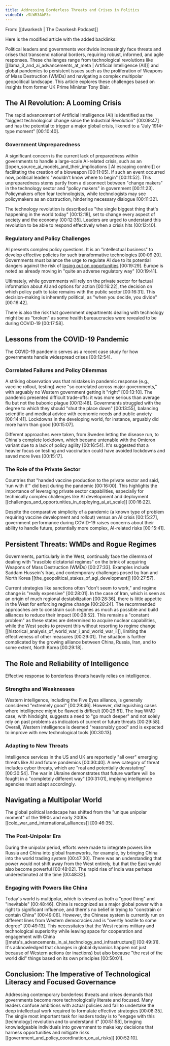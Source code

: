 ```yaml
---
title: Addressing Borderless Threats and Crises in Politics
videoId: zSLWR3AbF3c
---
```


From: [[dwarkesh | The Dwarkesh Podcast]]

Here is the modified article with the added backlinks:

Political leaders and governments worldwide increasingly face threats and crises that transcend national borders, requiring robust, informed, and agile responses. These challenges range from technological revolutions like [[llama_3_and_ai_advancements_at_meta | Artificial Intelligence (AI)]] and global pandemics to persistent issues such as the proliferation of Weapons of Mass Destruction (WMDs) and navigating a complex multipolar geopolitical landscape. This article explores these challenges based on insights from former UK Prime Minister Tony Blair.

## The AI Revolution: A Looming Crisis

The rapid advancement of Artificial Intelligence (AI) is identified as the "biggest technological change since the Industrial Revolution" <a class="yt-timestamp" data-t="00:09:47">[00:09:47]</a> and has the potential to trigger a major global crisis, likened to a "July 1914-type moment" <a class="yt-timestamp" data-t="00:10:40">[00:10:40]</a>.

### Government Unpreparedness
A significant concern is the current lack of preparedness within governments to handle a large-scale AI-related crisis, such as an [[open_source_ai_models_and_their_implications | AI escaping control]] or facilitating the creation of a bioweapon <a class="yt-timestamp" data-t="00:11:05">[00:11:05]</a>. If such an event occurred now, political leaders "wouldn't know where to begin" <a class="yt-timestamp" data-t="00:11:52">[00:11:52]</a>. This unpreparedness stems partly from a disconnect between "change makers" in the technology sector and "policy makers" in government <a class="yt-timestamp" data-t="00:11:23">[00:11:23]</a>. Policymakers often fear technologists, while technologists may see policymakers as an obstruction, hindering necessary dialogue <a class="yt-timestamp" data-t="00:11:32">[00:11:32]</a>.

The technology revolution is described as "the single biggest thing that's happening in the world today" <a class="yt-timestamp" data-t="00:12:18">[00:12:18]</a>, set to change every aspect of society and the economy <a class="yt-timestamp" data-t="00:12:35">[00:12:35]</a>. Leaders are urged to understand this revolution to be able to respond effectively when a crisis hits <a class="yt-timestamp" data-t="00:12:40">[00:12:40]</a>.

### Regulatory and Policy Challenges
AI presents complex policy questions. It is an "intellectual business" to develop effective policies for such transformative technologies <a class="yt-timestamp" data-t="00:09:20">[00:09:20]</a>. Governments must balance the urge to regulate AI due to its potential dangers against the risk of [losing out on opportunities](impact_of_ai_on_future_technology_and_society) <a class="yt-timestamp" data-t="00:19:29">[00:19:29]</a>. Europe is noted as already moving in "quite an adverse regulatory way" <a class="yt-timestamp" data-t="00:19:41">[00:19:41]</a>.

Ultimately, while governments will rely on the private sector for factual information about AI and options for action <a class="yt-timestamp" data-t="00:16:22">[00:16:22]</a>, the decision on which policy path to take remains with the public sector <a class="yt-timestamp" data-t="00:16:31">[00:16:31]</a>. This decision-making is inherently political, as "when you decide, you divide" <a class="yt-timestamp" data-t="00:16:42">[00:16:42]</a>.

There is also the risk that government departments dealing with technology might be as "broken" as some health bureaucracies were revealed to be during COVID-19 <a class="yt-timestamp" data-t="00:17:58">[00:17:58]</a>.

## Lessons from the COVID-19 Pandemic

The COVID-19 pandemic serves as a recent case study for how governments handle widespread crises <a class="yt-timestamp" data-t="00:12:54">[00:12:54]</a>.

### Correlated Failures and Policy Dilemmas
A striking observation was that mistakes in pandemic response (e.g., vaccine rollout, testing) were "so correlated across major governments," with arguably no Western government getting it "right" <a class="yt-timestamp" data-t="00:13:10">[00:13:10]</a>. The pandemic presented difficult trade-offs: it was more serious than average flu but not the bubonic plague <a class="yt-timestamp" data-t="00:13:48">[00:13:48]</a>. Governments struggled with the degree to which they should "shut the place down" <a class="yt-timestamp" data-t="00:13:55">[00:13:55]</a>, balancing scientific and medical advice with economic needs and public anxiety <a class="yt-timestamp" data-t="00:14:41">[00:14:41]</a>. Lockdowns in the developing world, for instance, arguably did more harm than good <a class="yt-timestamp" data-t="00:15:07">[00:15:07]</a>.

Different approaches were taken, from Sweden letting the disease run, to China's complete lockdown, which became untenable with the Omicron variant due to a lack of policy agility <a class="yt-timestamp" data-t="00:16:54">[00:16:54]</a>. It's suggested that a heavier focus on testing and vaccination could have avoided lockdowns and saved more lives <a class="yt-timestamp" data-t="00:15:17">[00:15:17]</a>.

### The Role of the Private Sector
Countries that "handed vaccine production to the private sector and said, 'run with it'" did best during the pandemic <a class="yt-timestamp" data-t="00:16:00">[00:16:00]</a>. This highlights the importance of leveraging private sector capabilities, especially for technically complex challenges like AI development and deployment [[challenges_and_opportunities_in_deploying_ai_at_scale]] <a class="yt-timestamp" data-t="00:16:22">[00:16:22]</a>.

Despite the comparative simplicity of a pandemic (a known type of problem requiring vaccine development and rollout) versus an AI crisis <a class="yt-timestamp" data-t="00:15:27">[00:15:27]</a>, government performance during COVID-19 raises concerns about their ability to handle future, potentially more complex, AI-related risks <a class="yt-timestamp" data-t="00:15:41">[00:15:41]</a>.

## Persistent Threats: WMDs and Rogue Regimes

Governments, particularly in the West, continually face the dilemma of dealing with "irascible dictatorial regimes" on the brink of acquiring Weapons of Mass Destruction (WMDs) <a class="yt-timestamp" data-t="00:27:33">[00:27:33]</a>. Examples include Saddam Hussein's Iraq, and contemporary challenges posed by Iran and North Korea [[the_geopolitical_stakes_of_agi_development]] <a class="yt-timestamp" data-t="00:27:57">[00:27:57]</a>.

Current strategies like sanctions often "don't seem to work," and regime change is "really expensive" <a class="yt-timestamp" data-t="00:28:01">[00:28:01]</a>. In the case of Iran, which is seen as an origin of much regional destabilization <a class="yt-timestamp" data-t="00:28:36">[00:28:36]</a>, there is little appetite in the West for enforcing regime change <a class="yt-timestamp" data-t="00:28:24">[00:28:24]</a>. The recommended approaches are to constrain such regimes as much as possible and build alliances to reduce their impact <a class="yt-timestamp" data-t="00:28:52">[00:28:52]</a>. This remains a "constant problem" as these states are determined to acquire nuclear capabilities, while the West seeks to prevent this without resorting to regime change [[historical_analysis_of_world_war_i_and_world_war_ii]], limiting the effectiveness of other measures <a class="yt-timestamp" data-t="00:29:01">[00:29:01]</a>. The situation is further complicated by the growing alliance between China, Russia, Iran, and to some extent, North Korea <a class="yt-timestamp" data-t="00:29:18">[00:29:18]</a>.

## The Role and Reliability of Intelligence

Effective response to borderless threats heavily relies on intelligence.

### Strengths and Weaknesses
Western intelligence, including the Five Eyes alliance, is generally considered "extremely good" <a class="yt-timestamp" data-t="00:29:46">[00:29:46]</a>. However, distinguishing cases where intelligence might be flawed is difficult <a class="yt-timestamp" data-t="00:29:51">[00:29:51]</a>. The Iraq WMD case, with hindsight, suggests a need to "go much deeper" and not solely rely on past problems as indicators of current or future threats <a class="yt-timestamp" data-t="00:29:58">[00:29:58]</a>. Overall, Western intelligence is deemed "reasonably good" and is expected to improve with new technological tools <a class="yt-timestamp" data-t="00:30:13">[00:30:13]</a>.

### Adapting to New Threats
Intelligence services in the US and UK are reportedly "all over" emerging threats like AI and future pandemics <a class="yt-timestamp" data-t="00:30:40">[00:30:40]</a>. A new category of threat includes cyber threats, which are "real and potentially devastating" <a class="yt-timestamp" data-t="00:30:54">[00:30:54]</a>. The war in Ukraine demonstrates that future warfare will be fought in a "completely different way" <a class="yt-timestamp" data-t="00:31:01">[00:31:01]</a>, implying intelligence agencies must adapt accordingly.

## Navigating a Multipolar World

The global political landscape has shifted from the "unique unipolar moment" of the 1990s and early 2000s [[cold_war_and_international_alliances]] <a class="yt-timestamp" data-t="00:46:35">[00:46:35]</a>.

### The Post-Unipolar Era
During the unipolar period, efforts were made to integrate powers like Russia and China into global frameworks, for example, by bringing China into the world trading system <a class="yt-timestamp" data-t="00:47:30">[00:47:30]</a>. There was an understanding that power would not shift away from the West entirely, but that the East would also become powerful <a class="yt-timestamp" data-t="00:48:02">[00:48:02]</a>. The rapid rise of India was perhaps underestimated at the time <a class="yt-timestamp" data-t="00:48:32">[00:48:32]</a>.

### Engaging with Powers like China
Today's world is multipolar, which is viewed as both a "good thing" and "inevitable" <a class="yt-timestamp" data-t="00:48:46">[00:48:46]</a>. China is recognized as a major global power with a right to significant influence, and there's no belief in trying to "constrain or contain China" <a class="yt-timestamp" data-t="00:49:06">[00:49:06]</a>. However, the Chinese system is currently run on different lines from Western democracies and is "overtly hostile to some degree" <a class="yt-timestamp" data-t="00:49:13">[00:49:13]</a>. This necessitates that the West retains military and technological superiority while leaving space for cooperation and engagement with China [[meta's_advancements_in_ai_technology_and_infrastructure]] <a class="yt-timestamp" data-t="00:49:31">[00:49:31]</a>. It's acknowledged that changes in global dynamics happen not just because of Western actions (or inactions) but also because "the rest of the world did" things based on its own principles <a class="yt-timestamp" data-t="00:50:01">[00:50:01]</a>.

## Conclusion: The Imperative of Technological Literacy and Focused Governance

Addressing contemporary borderless threats and crises demands that governments become more technologically literate and focused. Many leaders confuse ambitions with actual policies and fail to undertake the deep intellectual work required to formulate effective strategies <a class="yt-timestamp" data-t="00:08:35">[00:08:35]</a>. The single most important task for leaders today is to "engage with this [technology] revolution and to understand it" <a class="yt-timestamp" data-t="00:51:58">[00:51:58]</a>, bringing knowledgeable individuals into government to make key decisions that harness opportunities and mitigate risks [[government_and_policy_coordination_on_ai_risks]] <a class="yt-timestamp" data-t="00:52:10">[00:52:10]</a>.
